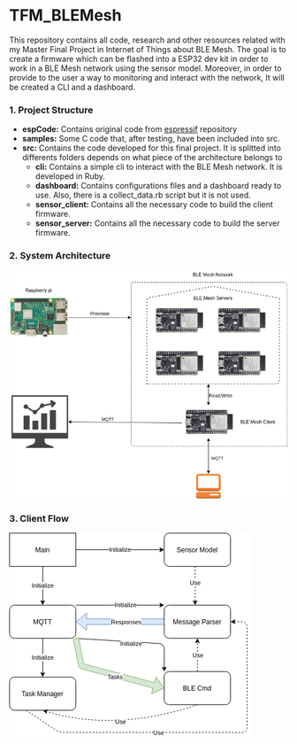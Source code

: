 # TFM_BLEMesh
This repository contains all code, research and other resources related with my Master Final Project in Internet of Things about BLE Mesh. The goal is to create a firmware which can be flashed into a ESP32 dev kit in order to work in a BLE Mesh network using the sensor model. Moreover, in order to provide to the user a way to monitoring and interact with the network, It will be created a CLI and a dashboard.

### 1. Project Structure

* **espCode:** Contains original code from [espressif](https://github.com/espressif/esp-idf) repository
* **samples:** Some C code that, after testing, have been included into src.
* **src:** Contains the code developed for this final project. It is splitted into differents folders depends on what piece of the architecture belongs to
  * **cli:** Contains a simple cli to interact with the BLE Mesh network. It is developed in Ruby.
  * **dashboard:** Contains configurations files and a dashboard ready to use. Also, there is a collect_data.rb script but it is not used.
  * **sensor_client:** Contains all the necessary code to build the client firmware.
  * **sensor_server:** Contains all the necessary code to build the server firmware.

### 2. System Architecture
![System Architecture](/img/BleMesh-Architecture.png)

### 3. Client Flow
![Client Flow](/img/ClientBLEMesh_Flow.png)
